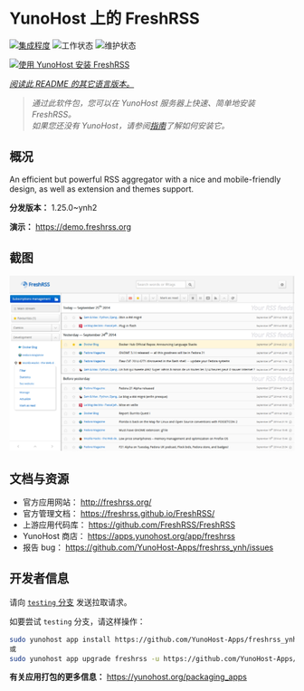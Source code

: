 <!--
注意：此 README 由 <https://github.com/YunoHost/apps/tree/master/tools/readme_generator> 自动生成
请勿手动编辑。
-->

# YunoHost 上的 FreshRSS

[![集成程度](https://apps.yunohost.org/badge/integration/freshrss)](https://ci-apps.yunohost.org/ci/apps/freshrss/)
![工作状态](https://apps.yunohost.org/badge/state/freshrss)
![维护状态](https://apps.yunohost.org/badge/maintained/freshrss)

[![使用 YunoHost 安装 FreshRSS](https://install-app.yunohost.org/install-with-yunohost.svg)](https://install-app.yunohost.org/?app=freshrss)

*[阅读此 README 的其它语言版本。](./ALL_README.md)*

> *通过此软件包，您可以在 YunoHost 服务器上快速、简单地安装 FreshRSS。*  
> *如果您还没有 YunoHost，请参阅[指南](https://yunohost.org/install)了解如何安装它。*

## 概况

An efficient but powerful RSS aggregator with a nice and mobile-friendly design, as well as extension and themes support.


**分发版本：** 1.25.0~ynh2

**演示：** <https://demo.freshrss.org>

## 截图

![FreshRSS 的截图](./doc/screenshots/screenshot.png)

## 文档与资源

- 官方应用网站： <http://freshrss.org/>
- 官方管理文档： <https://freshrss.github.io/FreshRSS/>
- 上游应用代码库： <https://github.com/FreshRSS/FreshRSS>
- YunoHost 商店： <https://apps.yunohost.org/app/freshrss>
- 报告 bug： <https://github.com/YunoHost-Apps/freshrss_ynh/issues>

## 开发者信息

请向 [`testing` 分支](https://github.com/YunoHost-Apps/freshrss_ynh/tree/testing) 发送拉取请求。

如要尝试 `testing` 分支，请这样操作：

```bash
sudo yunohost app install https://github.com/YunoHost-Apps/freshrss_ynh/tree/testing --debug
或
sudo yunohost app upgrade freshrss -u https://github.com/YunoHost-Apps/freshrss_ynh/tree/testing --debug
```

**有关应用打包的更多信息：** <https://yunohost.org/packaging_apps>
